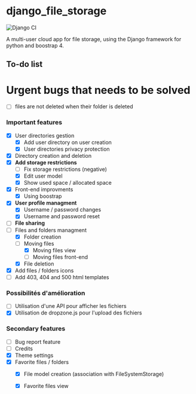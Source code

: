 # django_file_storage

![Django CI](https://github.com/HugoNeveux/django_file_storage/workflows/Django%20CI/badge.svg)

A multi-user cloud app for file storage, using the Django framework for python and boostrap 4.

## To-do list

# Urgent bugs that needs to be solved

- [ ] files are not deleted when their folder is deleted


### Important features

- [x] User directories gestion
  - [x] Add user directory on user creation
  - [x] User directories privacy protection
- [x] Directory creation and deletion
- [x] **Add storage restrictions**
  - [ ] Fix storage restrictions (negative)
  - [x] Edit user model
  - [x] Show used space / allocated space
- [x] Front-end improvments
  - [x] Using boostrap
- [x] **User profile managment**
  - [x] Username / password changes
  - [x] Username and password reset
- [ ] **File sharing**
- [ ] Files and folders managment
  - [x] Folder creation
  - [ ] Moving files
    - [x] Moving files view
    - [ ] Moving files front-end
  - [x] File deletion
- [x] Add files / folders icons
- [ ] Add 403, 404 and 500 html templates

### Possibilités d'amélioration

- [ ] Utilisation d'une API pour afficher les fichiers
- [x] Utilisation de dropzone.js pour l'upload des fichiers

### Secondary features

- [ ] Bug report feature
- [ ] Credits
- [x] Theme settings
- [x] Favorite files / folders
    - [x] File model creation (association with FileSystemStorage)
    - [x] Favorite files view

